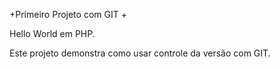 +Primeiro Projeto com GIT +

Hello World em PHP.

Este projeto demonstra como usar controle da versão com GIT.
